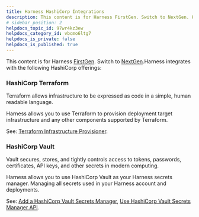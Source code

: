 ```yaml
---
title: Harness HashiCorp Integrations
description: This content is for Harness FirstGen. Switch to NextGen. Harness integrates with the following HashiCorp offerings --  HashiCorp Terraform. Terraform allows infrastructure to be expressed as code in a s…
# sidebar_position: 2
helpdocs_topic_id: 97wr4kz3ew
helpdocs_category_id: vbcmo6ltg7
helpdocs_is_private: false
helpdocs_is_published: true
---
```


This content is for Harness [FirstGen](/docs/getting-started/harness-first-gen-vs-harness-next-gen.md). Switch to [NextGen](/docs/getting-started/supported-platforms-and-technologies.md).Harness integrates with the following HashiCorp offerings:

### HashiCorp Terraform

Terraform allows infrastructure to be expressed as code in a simple, human readable language.

Harness allows you to use Terraform to provision deployment target infrastructure and any other components supported by Terraform.

See: [Terraform Infrastructure Provisioner](/docs/category/terraform).

### HashiCorp Vault

Vault secures, stores, and tightly controls access to tokens, passwords, certificates, API keys, and other secrets in modern computing.

Harness allows you to use HashiCorp Vault as your Harness secrets manager. Managing all secrets used in your Harness account and deployments.

See: [Add a HashiCorp Vault Secrets Manager](../../../firstgen-platform/security/secrets-management/add-a-hashi-corp-vault-secrets-manager.md), [Use HashiCorp Vault Secrets Manager API](../../../firstgen-platform/techref-category/api/use-hashi-corp-vault-secrets-manager-api.md).

